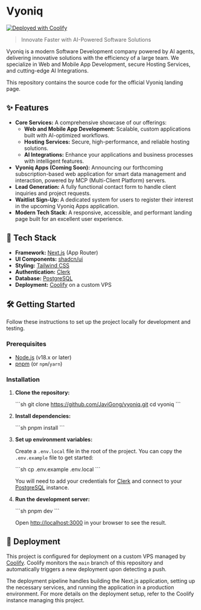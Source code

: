 # Vyoniq

[![Deployed with Coolify](https://img.shields.io/badge/Deployed%20with-Coolify-blue?style=for-the-badge&logo=docker)](https://coolify.io/)

> Innovate Faster with AI-Powered Software Solutions

Vyoniq is a modern Software Development company powered by AI agents, delivering innovative solutions with the efficiency of a large team. We specialize in Web and Mobile App Development, secure Hosting Services, and cutting-edge AI Integrations.

This repository contains the source code for the official Vyoniq landing page.

## ✨ Features

- **Core Services:** A comprehensive showcase of our offerings:
  - **Web and Mobile App Development:** Scalable, custom applications built with AI-optimized workflows.
  - **Hosting Services:** Secure, high-performance, and reliable hosting solutions.
  - **AI Integrations:** Enhance your applications and business processes with intelligent features.
- **Vyoniq Apps (Coming Soon):** Announcing our forthcoming subscription-based web application for smart data management and interaction, powered by MCP (Multi-Client Platform) servers.
- **Lead Generation:** A fully functional contact form to handle client inquiries and project requests.
- **Waitlist Sign-Up:** A dedicated system for users to register their interest in the upcoming Vyoniq Apps application.
- **Modern Tech Stack:** A responsive, accessible, and performant landing page built for an excellent user experience.

## 🚀 Tech Stack

- **Framework:** [Next.js](https://nextjs.org/) (App Router)
- **UI Components:** [shadcn/ui](https://ui.shadcn.com/)
- **Styling:** [Tailwind CSS](https://tailwindcss.com/)
- **Authentication:** [Clerk](https://clerk.com/)
- **Database:** [PostgreSQL](https://www.postgresql.org/)
- **Deployment:** [Coolify](https://coolify.io/) on a custom VPS

## 🛠️ Getting Started

Follow these instructions to set up the project locally for development and testing.

### Prerequisites

- [Node.js](https://nodejs.org/en/) (v18.x or later)
- [pnpm](https://pnpm.io/installation) (or `npm`/`yarn`)

### Installation

1.  **Clone the repository:**

    \`\`\`sh
    git clone https://github.com/JaviGong/vyoniq.git
    cd vyoniq
    \`\`\`

2.  **Install dependencies:**

    \`\`\`sh
    pnpm install
    \`\`\`

3.  **Set up environment variables:**

    Create a `.env.local` file in the root of the project. You can copy the `.env.example` file to get started:

    \`\`\`sh
    cp .env.example .env.local
    \`\`\`

    You will need to add your credentials for [Clerk](https://clerk.com/) and connect to your [PostgreSQL](https://www.postgresql.org/) instance.

4.  **Run the development server:**

    \`\`\`sh
    pnpm dev
    \`\`\`

    Open [http://localhost:3000](http://localhost:3000) in your browser to see the result.

## 🚢 Deployment

This project is configured for deployment on a custom VPS managed by [Coolify](https://coolify.io/). Coolify monitors the `main` branch of this repository and automatically triggers a new deployment upon detecting a push.

The deployment pipeline handles building the Next.js application, setting up the necessary services, and running the application in a production environment. For more details on the deployment setup, refer to the Coolify instance managing this project.
